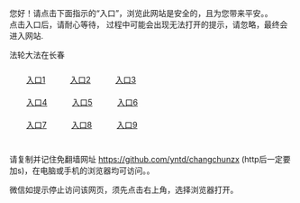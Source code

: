 您好！请点击下面指示的“入口”，浏览此网站是安全的，且为您带来平安。。 <br/>
点击入口后，请耐心等待， 过程中可能会出现无法打开的提示，请忽略，最终会进入网站. </br>

法轮大法在长春<br/>
<div style="padding:10px"><a style="margin:20px" target="_blank" href="https://d1f0ij8y6fjbfl.cloudfront.net/2Qpsp?cfqfm" id="ccLink1" rel="nofollow">入口1</a> <a target="_blank" style="margin:20px" href="https://d2ehciw4hggxd9.cloudfront.net/2Qpsp?ofiiywm" id="ccLink2" rel="nofollow">入口2</a> <a style="margin:20px" target="_blank" href="https://d11u4yer2j9qkv.cloudfront.net/2Qpsp?mdupqlpi" id="ccLink3" rel="nofollow">入口3</a></div>

<div style="padding:10px" ><a style="margin:20px" target="_blank" href="https://d1f0ij8y6fjbfl.cloudfront.net/2Qpsp?cfqfm" id="ccLink4" rel="nofollow">入口4</a> <a style="margin:20px" href="https://d2ehciw4hggxd9.cloudfront.net/2Qpsp?ofiiywm" target="_blank" id="ccLink5" rel="nofollow">入口5</a> <a style="margin:20px" href="https://d11u4yer2j9qkv.cloudfront.net/2Qpsp?mdupqlpi" target="_blank" id="ccLink6" rel="nofollow">入口6</a></div>

<div style="padding:10px"><a style="margin:20px" target="_blank" href="https://d1f0ij8y6fjbfl.cloudfront.net/2Qpsp?cfqfm" id="ccLink7" rel="nofollow">入口7</a> <a style="margin:20px" href="https://d2ehciw4hggxd9.cloudfront.net/2Qpsp?ofiiywm" target="_blank" id="ccLink8" rel="nofollow">入口8</a> <a style="margin:20px" target="_blank" href="https://d11u4yer2j9qkv.cloudfront.net/2Qpsp?mdupqlpi" id="ccLink9" rel="nofollow">入口9</a></div>

<br/>



请复制并记住免翻墙网址 https://github.com/yntd/changchunzx (http后一定要加s)，在电脑或手机的浏览器均可访问。。<br/>

微信如提示停止访问该网页，须先点击右上角，选择浏览器打开。

